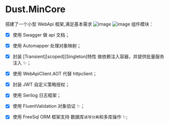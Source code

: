# Dust.MinCore

搭建了一个小型 WebApi 框架,满足基本需求
![image](https://images.cnblogs.com/cnblogs_com/SuperDust/1945742/t_210311093115image_1.png)
![image](https://images.cnblogs.com/cnblogs_com/SuperDust/1945742/t_210311093139image_2.png)
组件模块：

- [x] 使用 Swagger 做 api 文档；
- [x] 使用 Automapper 处理对象映射；
- [x] 封装 [Transient][scoped][Singleton]特性 做依赖注入容器，并提供批量服务注入 ✨；
- [x] 使用 WebApiClient.AOT 代替 httpclient；
- [x] 封装 JWT 自定义策略授权；
- [x] 使用 Serilog 日志框架；
- [x] 使用 FluentValidation 对象验证 ✨；
- [x] 使用 FreeSql ORM 框架支持 数据库`读写分离`和多库操作 ✨;

